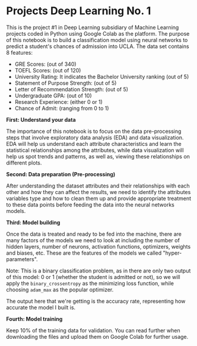 # Projects Deep Learning No. 1

This is the project #1 in Deep Learning subsidiary of Machine Learning projects coded in Python using Google Colab as the platform. The purpose of this notebook is to build a classification model using neural networks to predict a student's chances of admission into UCLA. The data set contains 8 features:
  * GRE Scores: (out of 340)
  * TOEFL Scores: (out of 120)
  * University Rating: It indicates the Bachelor University ranking (out of 5)
  * Statement of Purpose Strength: (out of 5)
  * Letter of Recommendation Strength: (out of 5)
  * Undergraduate GPA: (out of 10)
  * Research Experience: (either 0 or 1)
  * Chance of Admit: (ranging from 0 to 1)

**First: Understand your data**

The importance of this notebook is to focus on the data pre-processing steps that involve exploratory data analysis (EDA) and data visualization. EDA will help us understand each attribute characteristics and learn the statistical relationships among the attributes, while data visualization will help us spot trends and patterns, as well as, viewing these relationships on different plots.

**Second: Data preparation (Pre-processing)**

After understanding the dataset attributes and their relationships with each other and how they can affect the results, we need to identify the attributes variables type and how to clean them up and provide appropriate treatment to these data points before feeding the data into the neural networks models.

**Third: Model building**

Once the data is treated and ready to be fed into the machine, there are many factors of the models we need to look  at including the number of hidden layers, number of neurons, activation functions, optimizers, weights and biases, etc. These are the features of the models we called "hyper-parameters".

Note: This is a binary classification problem, as in there are only two output of this model: 0 or 1 (whether the student is admitted or not), so we will apply the ``` binary_crossentropy ``` as the minimizing loss function, while choosing ``` adam_max ``` as the popular optimizer.

The output here that we're getting is the accuracy rate, representing how accurate the model I built is.

**Fourth: Model training**

Keep 10% of the training data for validation. You can read further when downloading the files and upload them on Google Colab for further usage.
